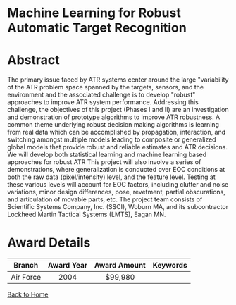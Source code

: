 
Machine Learning for Robust Automatic Target Recognition
========================================================

# Abstract


The primary issue faced by ATR systems center around the large   "variability of the ATR problem space spanned by the targets,  sensors, and the environment and the associated challenge is to  develop "robust" approaches to improve ATR system performance.    Addressing this challenge, the objectives of this project (Phases I  and II) are an investigation and demonstration of prototype algorithms  to improve ATR robustness.  A common theme underlying robust decision  making algorithms is learning from real data which can be accomplished  by propagation, interaction, and switching amongst multiple models  leading to composite or generalized global models that provide robust  and reliable estimates and ATR decisions.  We will develop both  statistical learning and machine learning based approaches for robust  ATR This project will also involve a series of demonstrations, where  generalization is conducted over EOC conditions at both the raw data  (pixel/intensity) level, and the feature level.  Testing at these  various levels will account for EOC factors, including clutter and  noise variations, minor design differences, pose, revetment, partial  obscurations, and articulation of movable parts, etc.    The project team consists of Scientific Systems Company, Inc. (SSCI),  Woburn MA, and its subcontractor Lockheed Martin Tactical Systems  (LMTS), Eagan MN.  

# Award Details

|Branch|Award Year|Award Amount|Keywords|
| :---: | :---: | :---: | :---: |
|Air Force|2004|$99,980||
  
  


[Back to Home](https://github.com/chrischow/dod_sbir_awards/CC/#1275)